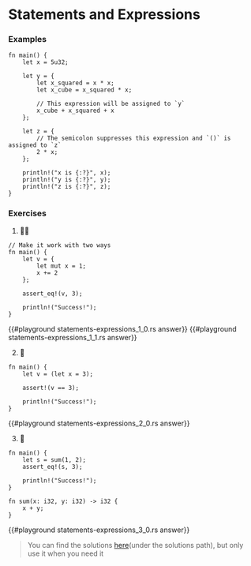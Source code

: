 # Statements and Expressions

### Examples

```rust,editable
fn main() {
    let x = 5u32;

    let y = {
        let x_squared = x * x;
        let x_cube = x_squared * x;

        // This expression will be assigned to `y`
        x_cube + x_squared + x
    };

    let z = {
        // The semicolon suppresses this expression and `()` is assigned to `z`
        2 * x;
    };

    println!("x is {:?}", x);
    println!("y is {:?}", y);
    println!("z is {:?}", z);
}
```

### Exercises

1. 🌟🌟

```rust,editable
// Make it work with two ways
fn main() {
    let v = {
        let mut x = 1;
        x += 2
    };

    assert_eq!(v, 3);

    println!("Success!");
}
```

{{#playground statements-expressions_1_0.rs answer}}
{{#playground statements-expressions_1_1.rs answer}}

2. 🌟

```rust,editable
fn main() {
    let v = (let x = 3);

    assert!(v == 3);

    println!("Success!");
}
```

{{#playground statements-expressions_2_0.rs answer}}

3. 🌟

```rust,editable
fn main() {
    let s = sum(1, 2);
    assert_eq!(s, 3);

    println!("Success!");
}

fn sum(x: i32, y: i32) -> i32 {
    x + y;
}
```

{{#playground statements-expressions_3_0.rs answer}}

> You can find the solutions [here](https://github.com/sunface/rust-by-practice)(under the solutions path), but only use it when you need it
